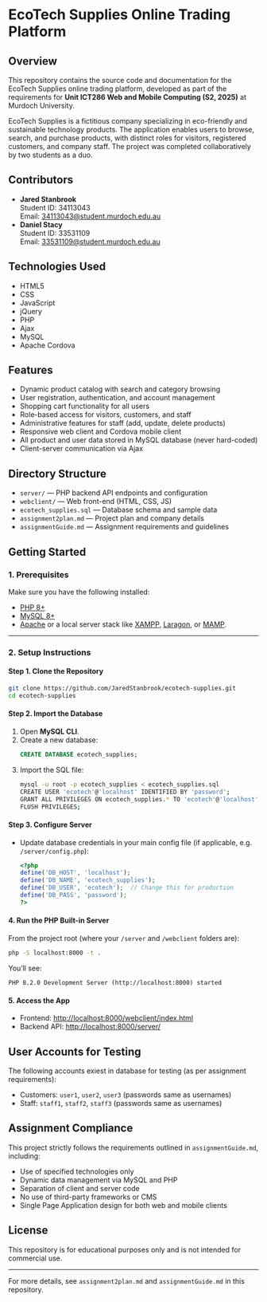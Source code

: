 # EcoTech Supplies Online Trading Platform

## Overview

This repository contains the source code and documentation for the EcoTech Supplies online trading platform, developed as part of the requirements for **Unit ICT286 Web and Mobile Computing (S2, 2025)** at Murdoch University.

EcoTech Supplies is a fictitious company specializing in eco-friendly and sustainable technology products. The application enables users to browse, search, and purchase products, with distinct roles for visitors, registered customers, and company staff. The project was completed collaboratively by two students as a duo.

## Contributors

- **Jared Stanbrook**  
  Student ID: 34113043  
  Email: 34113043@student.murdoch.edu.au
- **Daniel Stacy**  
  Student ID: 33531109  
  Email: 33531109@student.murdoch.edu.au

## Technologies Used

- HTML5
- CSS
- JavaScript
- jQuery
- PHP
- Ajax
- MySQL
- Apache Cordova

## Features

- Dynamic product catalog with search and category browsing
- User registration, authentication, and account management
- Shopping cart functionality for all users
- Role-based access for visitors, customers, and staff
- Administrative features for staff (add, update, delete products)
- Responsive web client and Cordova mobile client
- All product and user data stored in MySQL database (never hard-coded)
- Client-server communication via Ajax

## Directory Structure

- `server/` — PHP backend API endpoints and configuration
- `webclient/` — Web front-end (HTML, CSS, JS)
- `ecotech_supplies.sql` — Database schema and sample data
- `assignment2plan.md` — Project plan and company details
- `assignmentGuide.md` — Assignment requirements and guidelines

## Getting Started

### 1. Prerequisites
Make sure you have the following installed:
- [PHP 8+](https://www.php.net/downloads)
- [MySQL 8+](https://dev.mysql.com/downloads/mysql/)
- [Apache](https://httpd.apache.org/) or a local server stack like [XAMPP](https://www.apachefriends.org/), [Laragon](https://laragon.org/), or [MAMP](https://www.mamp.info/en/).

---

### 2. Setup Instructions

#### Step 1. Clone the Repository
```bash
git clone https://github.com/JaredStanbrook/ecotech-supplies.git
cd ecotech-supplies
```

#### Step 2. Import the Database
1. Open **MySQL CLI**.
2. Create a new database:
   ```sql
   CREATE DATABASE ecotech_supplies;
   ```
3. Import the SQL file:
   ```bash
   mysql -u root -p ecotech_supplies < ecotech_supplies.sql
   CREATE USER 'ecotech'@'localhost' IDENTIFIED BY 'password';
   GRANT ALL PRIVILEGES ON ecotech_supplies.* TO 'ecotech'@'localhost';
   FLUSH PRIVILEGES;
   ```

#### Step 3. Configure Server
- Update database credentials in your main config file (if applicable, e.g. `/server/config.php`):
  ```php
  <?php
  define('DB_HOST', 'localhost');
  define('DB_NAME', 'ecotech_supplies');
  define('DB_USER', 'ecotech');  // Change this for production
  define('DB_PASS', 'password'); 
  ?>
  ```

#### 4. Run the PHP Built-in Server
From the project root (where your `/server` and `/webclient` folders are):
```bash
php -S localhost:8000 -t .
```

You’ll see:
```
PHP 8.2.0 Development Server (http://localhost:8000) started
```

#### 5. Access the App
- Frontend: [http://localhost:8000/webclient/index.html](http://localhost:8000/webclient/index.html)  
- Backend API: [http://localhost:8000/server/](http://localhost:8000/server/)


## User Accounts for Testing

The following accounts exiest in database for testing (as per assignment requirements):

- Customers: `user1`, `user2`, `user3` (passwords same as usernames)
- Staff: `staff1`, `staff2`, `staff3` (passwords same as usernames)

## Assignment Compliance

This project strictly follows the requirements outlined in `assignmentGuide.md`, including:

- Use of specified technologies only
- Dynamic data management via MySQL and PHP
- Separation of client and server code
- No use of third-party frameworks or CMS
- Single Page Application design for both web and mobile clients

## License

This repository is for educational purposes only and is not intended for commercial use.

---

For more details, see `assignment2plan.md` and `assignmentGuide.md` in this repository.
